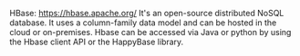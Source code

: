 HBase: https://hbase.apache.org/
It's an open-source distributed NoSQL database. It uses a column-family data model and can be
hosted in the cloud or on-premises. Hbase can be accessed via Java or python by using the Hbase
client API or the HappyBase library.
